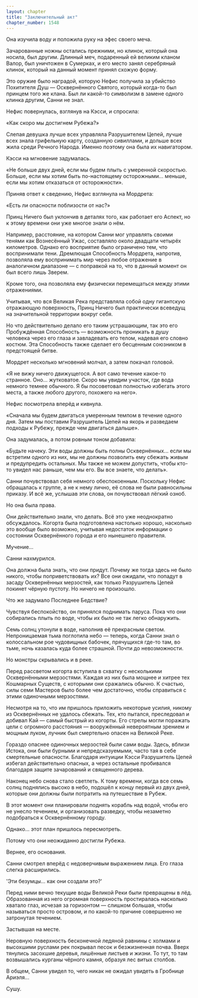 ```yaml
---
layout: chapter
title: "Заключительный акт"
chapter_number: 1548
---
```




Она изучила воду и положила руку на эфес своего меча.

Зачарованные ножны остались прежними, но клинок, который она носила, был другим. Длинный меч, подаренный ей великим кланом Валор, был уничтожен в Сумерках, и его место занял серебряный клинок, который на данный момент принял схожую форму.

Это оружие было наградой, которую Нефис получила за убийство Похитителя Душ — Осквернённого Святого, который когда-то был принцем того же клана. Был ли какой-то символизм в замене одного клинка другим, Санни не знал.

Нефис повернулась, взглянув на Кэсси, и спросила:

«Как скоро мы достигнем Рубежа?»

Слепая девушка лучше всех управляла Разрушителем Цепей, лучше всех знала грифельную карту, созданную сивиллами, и дольше всех жила среди Речного Народа. Именно поэтому она была их навигатором.

Кэсси на мгновение задумалась.

«Не больше двух дней, если мы будем плыть с умеренной скоростью. Больше, если мы хотим быть по-настоящему осторожными... меньше, если мы хотим отказаться от осторожности».

Приняв ответ к сведению, Нефис взглянула на Мордрета:

«Есть ли опасности поблизости от нас?»

Принц Ничего был уклончив в деталях того, как работает его Аспект, но к этому времени они уже многое знали о нём.

Например, расстояние, на котором Санни мог управлять своими тенями как Вознесённый Ужас, составляло около двадцати четырёх километров. Однако его восприятие было ограничено тем, что воспринимали тени. Дремлющая Способность Мордрета, напротив, позволяла ему воспринимать мир через любое отражение в аналогичном диапазоне — с поправкой на то, что в данный момент он был всего лишь Зверем.

Кроме того, она позволяла ему физически перемещаться между этими отражениями.

Учитывая, что вся Великая Река представляла собой одну гигантскую отражающую поверхность, Принц Ничего был практически всеведущ на значительной территории вокруг себя.

Но что действительно делало его таким устрашающим, так это его Пробуждённая Способность — возможность проникать в душу человека через его глаза и завладевать его телом, надевая его словно костюм. Эта Способность также сделает его бесценным союзником в предстоящей битве.

Мордрет несколько мгновений молчал, а затем покачал головой.

«Я не вижу ничего движущегося. А вот само течение какое-то странное. Оно... жутковатое. Скоро мы увидим участок, где вода немного темнее обычного. Я бы посоветовал полностью избегать этого места, а также любого другого, похожего на него».

Нефис посмотрела вперёд и кивнула.

«Сначала мы будем двигаться умеренным темпом в течение одного дня. Затем мы поставим Разрушитель Цепей на якорь и разведаем подходы к Рубежу, прежде чем двигаться дальше».

Она задумалась, а потом ровным тоном добавила:

«Будьте начеку. Эти воды должны быть полны Осквернённых... если мы встретим одного из них, мы не должны позволить ему сбежать живым и предупредить остальных. Мы также не можем допустить, чтобы кто-то увидел нас раньше, чем мы его. Вы все знаете, что делать».

Санни почувствовал себя немного обеспокоенным. Поскольку Нефис обращалась к группе, а не к нему лично, её слова не были равносильны приказу. И всё же, услышав эти слова, он почувствовал лёгкий озноб.

Но она была права.

Они действительно знали, что делать. Всё это уже неоднократно обсуждалось. Когорта была подготовлена настолько хорошо, насколько это вообще было возможно, учитывая недостаток информации о состоянии Осквернённого города и его нынешнего правителя.

Мучение…

Санни нахмурился.

Она должна была знать, что они придут. Почему же тогда здесь не было никого, чтобы поприветствовать их? Все они ожидали, что попадут в засаду Осквернённых мерзостей, как только Разрушитель Цепей покинет чёрную пустоту. Но ничего не произошло.

Что же задумало Последнее Бедствие?

Чувствуя беспокойство, он принялся поднимать паруса. Пока что они собирались плыть по воде, чтобы их было не так легко обнаружить.

Семь солнц утонули в воде, наполнив её прекрасным светом. Непроницаемая тьма поглотила небо — теперь, когда Санни знал о колоссальном рое чудовищных бабочек, прячущихся где-то там, во тьме, ночь казалась куда более страшной. Почти до невозможности.

Но монстры скрывались и в реке.

Перед рассветом когорта вступила в схватку с несколькими Осквернёнными мерзостями. Каждая из них была мощнее и хитрее тех Кошмарных Существ, с которыми они сражались обычно. К счастью, силы семи Мастеров было более чем достаточно, чтобы справиться с этими одиночными мерзостями.

Несмотря на то, что им пришлось приложить некоторые усилия, никому из Осквернённых не удалось сбежать. Тех, кто пытался, преследовал и добивал Кай — самый быстрый из когорты. Его стрелы могли поражать цели с огромного расстояния — вооружённый невероятным зрением и мощным луком, лучник был смертельно опасен на Великой Реке.

Гораздо опаснее одиночных мерзостей были сами воды. Здесь, вблизи Истока, они были бурными и непредсказуемыми, часто тая в себе смертельные опасности. Благодаря интуиции Кэсси Разрушитель Цепей избегал действительно опасных, а через остальные пробивался благодаря защите зачарований и священного дерева.

Наконец небо снова стало светлеть. К тому времени, когда все семь солнц поднялись высоко в небо, подошёл к концу первый из двух дней, которые они должны были потратить на путешествие в Рубеж.

В этот момент они планировали поднять корабль над водой, чтобы его не унесло течением, и организовать разведку, чтобы незаметно подобраться к Осквернённому городу.

Однако... этот план пришлось пересмотреть.

Потому что они неожиданно достигли Рубежа.

Вернее, его основания.

Санни смотрел вперёд с недоверчивым выражением лица. Его глаза слегка расширились.

'Эти безумцы... как они создали это?'

Перед ними вечно текущие воды Великой Реки были превращены в лёд. Образованная из него огромная поверхность простиралась насколько хватало глаз, исчезая за горизонтом — слишком большая, чтобы называться просто островом, и по какой-то причине совершенно не затронутая течением.

Застывшая на месте.

Неровную поверхность бесконечной ледяной равнины с холмами и высохшими руслами рек покрывал песок и безжизненная почва. Вверх тянулись засохшие деревья, лишённые листьев и жизни. То тут, то там возвышались курганы чёрного камня, образуя лес витых столбов.

В общем, Санни увидел то, чего никак не ожидал увидеть в Гробнице Ариэля...

Сушу.

